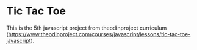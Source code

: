 # Tic Tac Toe

This is the 5th javascript project from theodinproject curriculum (https://www.theodinproject.com/courses/javascript/lessons/tic-tac-toe-javascript). 
